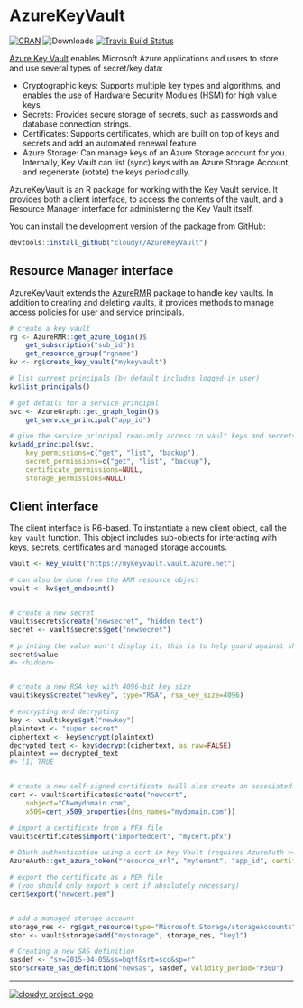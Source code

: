 # AzureKeyVault

[![CRAN](https://www.r-pkg.org/badges/version/AzureKeyVault)](https://cran.r-project.org/package=AzureKeyVault)
![Downloads](https://cranlogs.r-pkg.org/badges/AzureKeyVault)
[![Travis Build Status](https://travis-ci.org/cloudyr/AzureKeyVault.png?branch=master)](https://travis-ci.org/cloudyr/AzureKeyVault)

[Azure Key Vault](https://azure.microsoft.com/services/key-vault/) enables Microsoft Azure applications and users to store and use several types of secret/key data:

- Cryptographic keys: Supports multiple key types and algorithms, and enables the use of Hardware Security Modules (HSM) for high value keys.
- Secrets: Provides secure storage of secrets, such as passwords and database connection strings.
- Certificates: Supports certificates, which are built on top of keys and secrets and add an automated renewal feature.
- Azure Storage: Can manage keys of an Azure Storage account for you. Internally, Key Vault can list (sync) keys with an Azure Storage Account, and regenerate (rotate) the keys periodically.

AzureKeyVault is an R package for working with the Key Vault service. It provides both a client interface, to access the contents of the vault, and a Resource Manager interface for administering the Key Vault itself.

You can install the development version of the package from GitHub:

```r
devtools::install_github("cloudyr/AzureKeyVault")
```

## Resource Manager interface

AzureKeyVault extends the [AzureRMR](https://github.com/cloudyr/AzureRMR) package to handle key vaults. In addition to creating and deleting vaults, it provides methods to manage access policies for user and service principals.

```r
# create a key vault
rg <- AzureRMR::get_azure_login()$
    get_subscription("sub_id")$
    get_resource_group("rgname")
kv <- rg$create_key_vault("mykeyvault")

# list current principals (by default includes logged-in user)
kv$list_principals()

# get details for a service principal
svc <- AzureGraph::get_graph_login()$
    get_service_principal("app_id")

# give the service principal read-only access to vault keys and secrets
kv$add_principal(svc,
    key_permissions=c("get", "list", "backup"),
    secret_permissions=c("get", "list", "backup"),
    certificate_permissions=NULL,
    storage_permissions=NULL)
```

## Client interface

The client interface is R6-based. To instantiate a new client object, call the `key_vault` function. This object includes sub-objects for interacting with keys, secrets, certificates and managed storage accounts.

```r
vault <- key_vault("https://mykeyvault.vault.azure.net")

# can also be done from the ARM resource object
vault <- kv$get_endpoint()


# create a new secret
vault$secrets$create("newsecret", "hidden text")
secret <- vault$secrets$get("newsecret")

# printing the value won't display it; this is to help guard against shoulder-surfing
secret$value
#> <hidden>


# create a new RSA key with 4096-bit key size
vault$keys$create("newkey", type="RSA", rsa_key_size=4096)

# encrypting and decrypting
key <- vault$keys$get("newkey")
plaintext <- "super secret"
ciphertext <- key$encrypt(plaintext)
decrypted_text <- key$decrypt(ciphertext, as_raw=FALSE)
plaintext == decrypted_text
#> [1] TRUE


# create a new self-signed certificate (will also create an associated key and secret)
cert <- vault$certificates$create("newcert",
    subject="CN=mydomain.com",
    x509=cert_x509_properties(dns_names="mydomain.com"))

# import a certificate from a PFX file
vault$certificates$import("importedcert", "mycert.pfx")

# OAuth authentication using a cert in Key Vault (requires AzureAuth >= 1.0.2)
AzureAuth::get_azure_token("resource_url", "mytenant", "app_id", certificate=cert)

# export the certificate as a PEM file
# (you should only export a cert if absolutely necessary)
cert$export("newcert.pem")


# add a managed storage account
storage_res <- rg$get_resource(type="Microsoft.Storage/storageAccounts", name="mystorage")
stor <- vault$storage$add("mystorage", storage_res, "key1")

# Creating a new SAS definition
sasdef <- "sv=2015-04-05&ss=bqtf&srt=sco&sp=r"
stor$create_sas_definition("newsas", sasdef, validity_period="P30D")
```

---
[![cloudyr project logo](https://i.imgur.com/JHS98Y7.png)](https://github.com/cloudyr)
